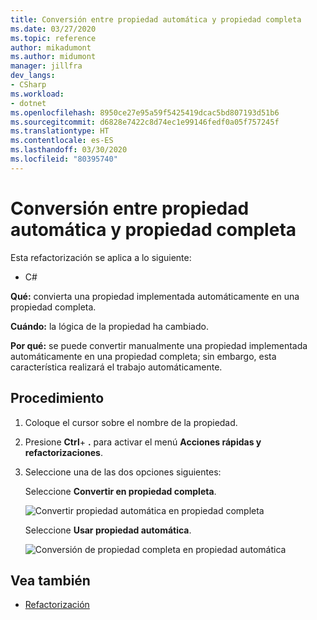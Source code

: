 ```yaml
---
title: Conversión entre propiedad automática y propiedad completa
ms.date: 03/27/2020
ms.topic: reference
author: mikadumont
ms.author: midumont
manager: jillfra
dev_langs:
- CSharp
ms.workload:
- dotnet
ms.openlocfilehash: 8950ce27e95a59f5425419dcac5bd807193d51b6
ms.sourcegitcommit: d6828e7422c8d74ec1e99146fedf0a05f757245f
ms.translationtype: HT
ms.contentlocale: es-ES
ms.lasthandoff: 03/30/2020
ms.locfileid: "80395740"
---
```

# <a name="convert-between-auto-property-and-full-property"></a>Conversión entre propiedad automática y propiedad completa

Esta refactorización se aplica a lo siguiente:

- C#

**Qué:** convierta una propiedad implementada automáticamente en una propiedad completa.

**Cuándo:** la lógica de la propiedad ha cambiado.

**Por qué:** se puede convertir manualmente una propiedad implementada automáticamente en una propiedad completa; sin embargo, esta característica realizará el trabajo automáticamente. 

## <a name="how-to"></a>Procedimiento

1. Coloque el cursor sobre el nombre de la propiedad.
2. Presione **Ctrl**+ **.** para activar el menú **Acciones rápidas y refactorizaciones**.
3. Seleccione una de las dos opciones siguientes: 

    Seleccione **Convertir en propiedad completa**.

   ![Convertir propiedad automática en propiedad completa](media/convert-auto-property-to-full-property.png) 

    Seleccione **Usar propiedad automática**. 

    ![Conversión de propiedad completa en propiedad automática](media/convert-full-property-to-auto-property.png) 

## <a name="see-also"></a>Vea también

- [Refactorización](../refactoring-in-visual-studio.md)
